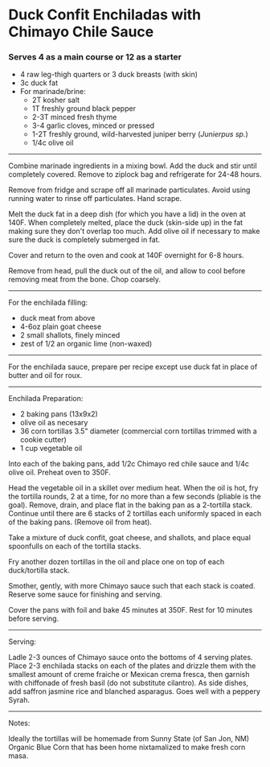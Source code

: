 # Duck Confit Enchiladas with Chimayo Chile Sauce

### Serves 4 as a main course or 12 as a starter

* 4 raw leg-thigh quarters or 3 duck breasts (with skin)  
* 3c duck fat
* For marinade/brine:
  * 2T kosher salt
  * 1T freshly ground black pepper
  * 2-3T minced fresh thyme 
  * 3-4 garlic cloves, minced or pressed
  * 1-2T freshly ground, wild-harvested juniper berry (_Junierpus sp._)
  * 1/4c olive oil

---

Combine marinade ingredients in a mixing bowl. Add the duck and stir until completely covered. Remove to ziplock bag and refrigerate for 24-48 hours.

Remove from fridge and scrape off all marinade particulates. Avoid using running water to rinse off particulates. Hand scrape.

Melt the duck fat in a deep dish (for which you have a lid) in the oven at 140F. When completely melted, place the duck (skin-side up) in the fat making sure they don't overlap too much. Add olive oil if necessary to make sure the duck is completely submerged in fat.

Cover and return to the oven and cook at 140F overnight for 6-8 hours.

Remove from head, pull the duck out of the oil, and allow to cool before removing meat from the bone. Chop coarsely.

---

For the enchilada filling:
* duck meat from above
* 4-6oz plain goat cheese
* 2 small shallots, finely minced
* zest of 1/2 an organic lime (non-waxed)

---

For the enchilada sauce, prepare per recipe except use duck fat in place of butter and oil for roux.

---

Enchilada Preparation:
* 2 baking pans (13x9x2)
* olive oil as necesary
* 36 corn tortillas 3.5" diameter (commercial corn tortillas trimmed with a cookie cutter)
* 1 cup vegetable oil

Into each of the baking pans, add 1/2c Chimayo red chile sauce and 1/4c olive oil. Preheat oven to 350F.

Head the vegetable oil in a skillet over medium heat. When the oil is hot, fry the tortilla rounds, 2 at a time, for no more than a few seconds (pliable is the goal). Remove, drain, and place flat in the baking pan as a 2-tortilla stack. Continue until there are 6 stacks of 2 tortillas each uniformly spaced in each of the baking pans. (Remove oil from heat).

Take a mixture of duck confit, goat cheese, and shallots, and place equal spoonfulls on each of the tortilla stacks.

Fry another dozen tortillas in the oil and place one on top of each duck/tortilla stack.

Smother, gently, with more Chimayo sauce such that each stack is coated. Reserve some sauce for finishing and serving.

Cover the pans with foil and bake 45 minutes at 350F. Rest for 10 minutes before serving.

---

Serving:

Ladle 2-3 ounces of Chimayo sauce onto the bottoms of 4 serving plates. Place 2-3 enchilada stacks on each of the plates and drizzle them with the smallest amount of creme fraiche or Mexican crema fresca, then garnish with chiffonade of fresh basil (do not substitute cilantro). As side dishes, add saffron jasmine rice and blanched asparagus. Goes well with a peppery Syrah.

---

Notes:

Ideally the tortillas will be homemade from Sunny State (of San Jon, NM) Organic Blue Corn that has been home nixtamalized to make fresh corn masa.